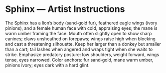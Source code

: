 # Sphinx — Artist Instructions

The Sphinx has a lion’s body (sand‑gold fur), feathered eagle wings (ivory pinions), and a female human face with cold, appraising eyes; the mane is warm umber framing the face. Mouth often slightly open to show sharp canines; claws unsheathed on forepaws; wings raise high when blocking and cast a threatening silhouette. Keep her larger than a donkey but smaller than a cart; tail lashes when angered and wraps tight when she waits to strike. Emphasize predatory posture: low shoulders, weight forward, wings tense, eyes narrowed. Color anchors: fur sand‑gold, mane warm umber, pinions ivory; eyes dark with a hard glint.